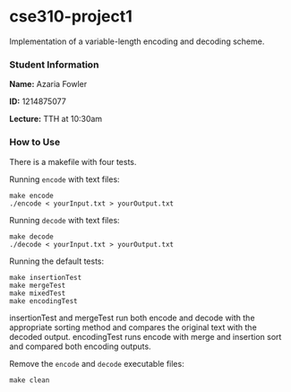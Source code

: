 # cse310-project1
Implementation of a variable-length encoding and decoding scheme.

### Student Information
**Name:** Azaria Fowler

**ID:** 1214875077

**Lecture:** TTH at 10:30am

### How to Use
There is a makefile with four tests.

Running `encode` with text files:

```
make encode 
./encode < yourInput.txt > yourOutput.txt
```

Running `decode` with text files:
```
make decode
./decode < yourInput.txt > yourOutput.txt
```

Running the default tests:
```
make insertionTest
make mergeTest
make mixedTest
make encodingTest
```
insertionTest and mergeTest run both encode and decode with the appropriate sorting method and compares the original text with the decoded output.
encodingTest runs encode with merge and insertion sort and compared both encoding outputs.

Remove the `encode` and `decode` executable files:
```
make clean
```

